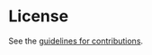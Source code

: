 # License

See the
[guidelines for contributions](https://github.com/trustoverip/tswg-acdc-specification/blob/main/CONTRIBUTING.md).
